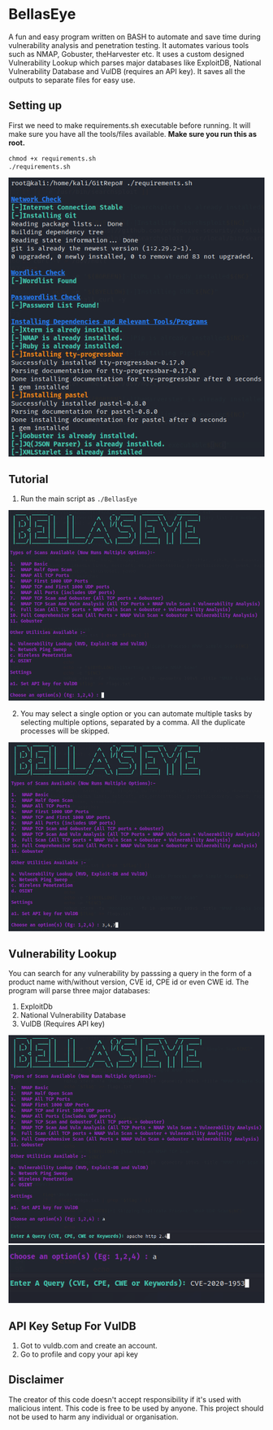# BellasEye
A fun and easy program written on BASH to automate and save time during vulnerability analysis and penetration testing. It automates various tools such as NMAP, Gobuster, theHarvester etc. It uses a custom designed Vulnerability Lookup which parses major databases like ExploitDB, National Vulnerability Database and VulDB (requires an API key). It saves all the outputs to separate files for easy use.

## Setting up
First we need to make requirements.sh executable before running. It will make sure you have all the tools/files available. 
**Make sure you run this as root.**
```
chmod +x requirements.sh
./requirements.sh
```
<img src="/images/image1.PNG" alt="req" />

## Tutorial
1. Run the main script as
`./BellasEye`
<img src="/images/image2.PNG" alt="main" />

2. You may select a single option or you can automate multiple tasks by selecting multiple options, separated by a comma. All the duplicate processes will be skipped.
<img src="/images/image3.PNG" alt="options" />

## Vulnerability Lookup
You can search for any vulnerability by passsing a query in the form of a product name with/without version, CVE id, CPE id or even CWE id. The program will parse three major databases: 
  1. ExploitDb
  2. National Vulnerability Database
  3. VulDB (Requires API key)
<img src="/images/vul1.PNG" alt="vul1" />
<img src="/images/vul2.PNG" alt="vul2" />

## API Key Setup For VulDB
1. Got to vuldb.com and create an account. 
2. Go to profile and copy your api key

## Disclaimer
The creator of this code doesn't accept responsibility if it's used with malicious intent. This code is free to be used by anyone. This project should not be used to harm any individual or organisation. 
